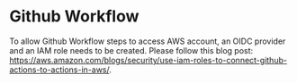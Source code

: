 # Github Workflow

To allow Github Workflow steps to access AWS account, an OIDC provider and an IAM role needs to be created.
Please follow this blog post: https://aws.amazon.com/blogs/security/use-iam-roles-to-connect-github-actions-to-actions-in-aws/.